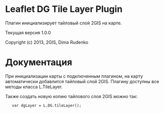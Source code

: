 Leaflet DG Tile Layer Plugin
====================================

Плагин инициализирует тайловый слой 2GIS на карте.

Текущая версия 1.0.0

Copyright (c) 2013, 2GIS, Dima Rudenko

# Документация

При инициализации карты с подключенным плагином, на карту автоматически добавлится тайловый слой 2GIS. Плагину доступны все методы класса L.TileLayer.

Также создать новую копию тайлового слоя 2GIS можно так:

       var dgLayer = L.DG.tileLayer();








